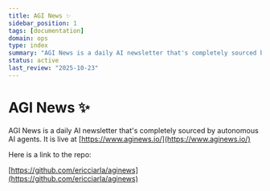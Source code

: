 ```yaml
---
title: AGI News ✨
sidebar_position: 1
tags: [documentation]
domain: ops
type: index
summary: "AGI News is a daily AI newsletter that's completely sourced by autonomous AI agents. It is live at [https://www.aginews.io/](https://www.aginews.io/)"
status: active
last_review: "2025-10-23"
---
```


# AGI News ✨
AGI News is a daily AI newsletter that's completely sourced by autonomous AI agents. It is live at [https://www.aginews.io/](https://www.aginews.io/)

Here is a link to the repo:

[https://github.com/ericciarla/aginews](https://github.com/ericciarla/aginews)